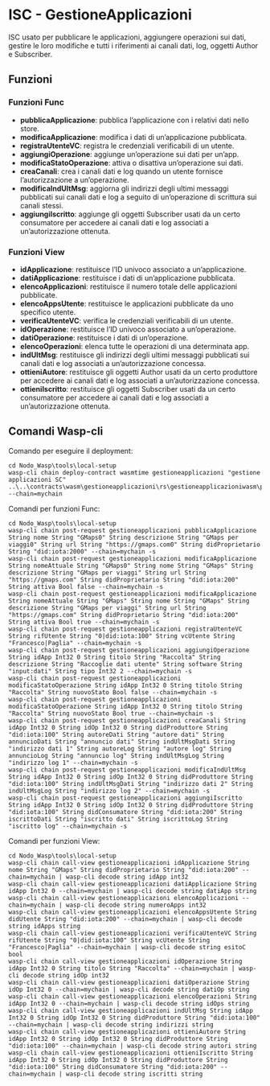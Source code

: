 # ISC - GestioneApplicazioni
ISC usato per pubblicare le applicazioni, aggiungere operazioni sui dati, gestire le loro modifiche e tutti i riferimenti ai canali dati, log, oggetti Author e Subscriber.

## Funzioni 
### Funzioni Func
- <strong>pubblicaApplicazione</strong>: pubblica l’applicazione con i relativi dati nello store.
- <strong>modificaApplicazione</strong>: modifica i dati di un’applicazione pubblicata.
- <strong>registraUtenteVC</strong>: registra le credenziali verificabili di un utente.
- <strong>aggiungiOperazione</strong>: aggiunge un’operazione sui dati per un’app.
- <strong>modificaStatoOperazione</strong>: attiva o disattiva un’operazione sui dati.
- <strong>creaCanali</strong>: crea i canali dati e log quando un utente fornisce l’autorizzazione a un’operazione.
- <strong>modificaIndUltMsg</strong>: aggiorna gli indirizzi degli ultimi messaggi pubblicati sui canali dati e log a seguito di un’operazione di scrittura sui canali stessi.
- <strong>aggiungiIscritto</strong>: aggiunge gli oggetti Subscriber usati da un certo consumatore per accedere ai canali dati e log associati a un’autorizzazione ottenuta.

### Funzioni View
- <strong>idApplicazione</strong>: restituisce l’ID univoco associato a un’applicazione.
- <strong>datiApplicazione</strong>: restituisce i dati di un’applicazione pubblicata.
- <strong>elencoApplicazioni</strong>: restituisce il numero totale delle applicazioni pubblicate.
- <strong>elencoAppsUtente</strong>: restituisce le applicazioni pubblicate da uno specifico utente.
- <strong>verificaUtenteVC</strong>: verifica le credenziali verificabili di un utente.
- <strong>idOperazione</strong>: restituisce l’ID univoco associato a un’operazione.
- <strong>datiOperazione</strong>: restituisce i dati di un’operazione.
- <strong>elencoOperazioni</strong>: elenca tutte le operazioni di una determinata app.
- <strong>indUltMsg</strong>: restituisce gli indirizzi degli ultimi messaggi pubblicati sui canali dati e log associati a un’autorizzazione concessa.
- <strong>ottieniAutore</strong>: restituisce gli oggetti Author usati da un certo produttore per accedere ai canali dati e log associati a un’autorizzazione concessa.
- <strong>ottieniIscritto</strong>: restituisce gli oggetti Subscriber usati da un certo consumatore per accedere ai canali dati e log associati a un’autorizzazione ottenuta.

## Comandi Wasp-cli
Comando per eseguire il deployment:
```
cd Nodo_Wasp\tools\local-setup
wasp-cli chain deploy-contract wasmtime gestioneapplicazioni "gestione applicazioni SC" ..\..\contracts\wasm\gestioneapplicazioni\rs\gestioneapplicazioniwasm\pkg\gestioneapplicazioniwasm_bg.wasm --chain=mychain
```
Comandi per funzioni Func:
```
cd Nodo_Wasp\tools\local-setup
wasp-cli chain post-request gestioneapplicazioni pubblicaApplicazione String nome String "GMaps0" String descrizione String "GMaps per viaggi0" String url String "https://gmaps.com0" String didProprietario String "did:iota:2000" --chain=mychain -s
wasp-cli chain post-request gestioneapplicazioni modificaApplicazione String nomeAttuale String "GMaps0" String nome String "GMaps" String descrizione String "GMaps per viaggi" String url String "https://gmaps.com" String didProprietario String "did:iota:200" String attiva Bool false --chain=mychain -s
wasp-cli chain post-request gestioneapplicazioni modificaApplicazione String nomeAttuale String "GMaps" String nome String "GMaps" String descrizione String "GMaps per viaggi" String url String "https://gmaps.com" String didProprietario String "did:iota:200" String attiva Bool true --chain=mychain -s
wasp-cli chain post-request gestioneapplicazioni registraUtenteVC String rifUtente String "0|did:iota:100" String vcUtente String "Francesco|Paglia" --chain=mychain -s
wasp-cli chain post-request gestioneapplicazioni aggiungiOperazione String idApp Int32 0 String titolo String "Raccolta" String descrizione String "Raccoglie dati utente" String software String "input:dati" String tipo Int32 2 --chain=mychain -s
wasp-cli chain post-request gestioneapplicazioni modificaStatoOperazione String idApp Int32 0 String titolo String "Raccolta" String nuovoStato Bool false --chain=mychain -s
wasp-cli chain post-request gestioneapplicazioni modificaStatoOperazione String idApp Int32 0 String titolo String "Raccolta" String nuovoStato Bool true --chain=mychain -s
wasp-cli chain post-request gestioneapplicazioni creaCanali String idApp Int32 0 String idOp Int32 0 String didProduttore String "did:iota:100" String autoreDati String "autore dati" String annuncioDati String "annuncio dati" String indUltMsgDati String "indirizzo dati 1" String autoreLog String "autore log" String annuncioLog String "annuncio log" String indUltMsgLog String "indirizzo log 1" --chain=mychain -s
wasp-cli chain post-request gestioneapplicazioni modificaIndUltMsg String idApp Int32 0 String idOp Int32 0 String didProduttore String "did:iota:100" String indUltMsgDati String "indirizzo dati 2" String indUltMsgLog String "indirizzo log 2" --chain=mychain -s
wasp-cli chain post-request gestioneapplicazioni aggiungiIscritto String idApp Int32 0 String idOp Int32 0 String didProduttore String "did:iota:100" String didConsumatore String "did:iota:200" String iscrittoDati String "iscritto dati" String iscrittoLog String "iscritto log" --chain=mychain -s
```
Comandi per funzioni View:
```
cd Nodo_Wasp\tools\local-setup
wasp-cli chain call-view gestioneapplicazioni idApplicazione String nome String "GMaps" String didProprietario String "did:iota:200" --chain=mychain | wasp-cli decode string idApp int32
wasp-cli chain call-view gestioneapplicazioni datiApplicazione String idApp Int32 0 --chain=mychain | wasp-cli decode string datiApp string
wasp-cli chain call-view gestioneapplicazioni elencoApplicazioni --chain=mychain | wasp-cli decode string numeroApps int32
wasp-cli chain call-view gestioneapplicazioni elencoAppsUtente String didUtente String "did:iota:200" --chain=mychain | wasp-cli decode string idApps string
wasp-cli chain call-view gestioneapplicazioni verificaUtenteVC String rifUtente String "0|did:iota:100" String vcUtente String "Francesco|Paglia" --chain=mychain | wasp-cli decode string esitoC bool
wasp-cli chain call-view gestioneapplicazioni idOperazione String idApp Int32 0 String titolo String "Raccolta" --chain=mychain | wasp-cli decode string idOp int32
wasp-cli chain call-view gestioneapplicazioni datiOperazione String idOp Int32 0 --chain=mychain | wasp-cli decode string datiOp string
wasp-cli chain call-view gestioneapplicazioni elencoOperazioni String idApp Int32 0 --chain=mychain | wasp-cli decode string idOps string
wasp-cli chain call-view gestioneapplicazioni indUltMsg String idApp Int32 0 String idOp Int32 0 String didProduttore String "did:iota:100" --chain=mychain | wasp-cli decode string indirizzi string
wasp-cli chain call-view gestioneapplicazioni ottieniAutore String idApp Int32 0 String idOp Int32 0 String didProduttore String "did:iota:100" --chain=mychain | wasp-cli decode string autori string
wasp-cli chain call-view gestioneapplicazioni ottieniIscritto String idApp Int32 0 String idOp Int32 0 String didProduttore String "did:iota:100" String didConsumatore String "did:iota:200" --chain=mychain | wasp-cli decode string iscritti string
```